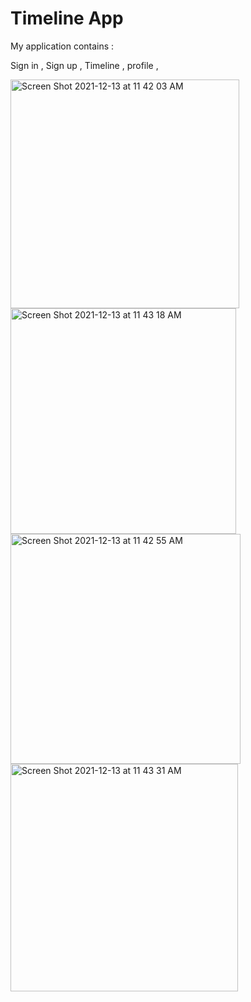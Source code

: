 # Timeline App




My application contains :

Sign in ,
Sign up ,
Timeline ,
profile ,









<img width="366" alt="Screen Shot 2021-12-13 at 11 42 03 AM" src="https://user-images.githubusercontent.com/92252816/145797431-bfa69dc6-483d-4e6b-8e41-8a23f97a05cd.png">


<img width="361" alt="Screen Shot 2021-12-13 at 11 43 18 AM" src="https://user-images.githubusercontent.com/92252816/145797471-6c336aaa-6502-447d-aae1-1a598e7e345c.png">


<img width="368" alt="Screen Shot 2021-12-13 at 11 42 55 AM" src="https://user-images.githubusercontent.com/92252816/145797501-9abcd08d-25be-4b51-a307-f36a023b3a56.png">


<img width="364" alt="Screen Shot 2021-12-13 at 11 43 31 AM" src="https://user-images.githubusercontent.com/92252816/145797520-f0eb7daf-c35d-4e8d-aaf6-16fa8daaf741.png">
